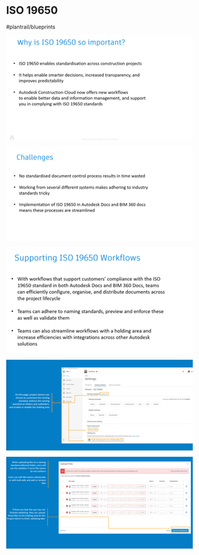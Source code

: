 # ISO 19650
#plantrail/blueprints

![](ISO%2019650/D4DBD3D6-BB97-4D10-8BA6-3699C397D036.png)

![](ISO%2019650/EE4B5E6E-ACED-470B-9F34-086D0D5D6D6C.png)

![](ISO%2019650/B9D6B80F-DF10-4911-8D5A-3EC6C1157B14.png)

![](ISO%2019650/A0FAD923-93C9-4910-B913-DDA761574DE6.png)

![](ISO%2019650/ED22A3D6-64F3-47E3-88E5-07494AA858DB.png)
